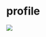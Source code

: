 # profile

<p align="left"> <img src="https://komarev.com/ghpvc/?username=lucaspokaz&label=Profile%20views&color=0e75b6&style=flat" /> </p>
